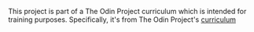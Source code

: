 This project is part of a The Odin Project curriculum which is intended for training purposes.
Specifically, it's from The Odin Project's [curriculum](http://www.theodinproject.com/courses/web-development-101/lessons/html-css)
